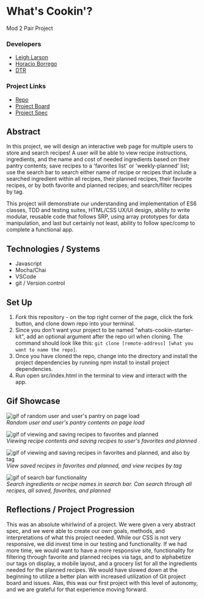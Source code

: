 # What's Cookin'?
Mod 2 Pair Project

### Developers
- [Leigh Larson](https://github.com/leighlars)
- [Horacio Borrego](https://github.com/H-Bo214)
- [DTR](https://gist.github.com/leighlars/d64f32a60448999d263e3d16af8b7e8d)

### Project Links
- [Repo](https://github.com/leighlars/whats-cookin-starter-kit)
- [Project Board](https://github.com/leighlars/whats-cookin-starter-kit/projects/1)
- [Project Spec](https://frontend.turing.io/projects/whats-cookin.html)

## Abstract 
In this project, we will design an interactive web page for multiple users to store and search recipes! A user will be able to view recipe instructions, ingredients, and the name and cost of needed ingredients based on their pantry contents; save recipes to a 'favorites list' or 'weekly-planned' list; use the search bar to search either name of recipe or recipes that include a searched ingredient within all recipes, their planned recipes, their favorite recipes, or by both favorite and planned recipes; and search/filter recipes by tag.

This project will demonstrate our understanding and implementation of ES6 classes, TDD and testing suites, HTML/CSS UX/UI design, ability to write modular, reusable code that follows SRP, using array prototypes for data manipulation, and last but certainly not least, ability to follow spec/comp to complete a functional app.

## Technologies / Systems
- Javascript
- Mocha/Chai
- VSCode 
- git / Version control

## Set Up 

1. *Fork* this repository - on the top right corner of the page, click the fork button, and clone down repo into your terminal. 
2. Since you don't want your project to be named "whats-cookin-starter-kit", add an optional argument after the repo url when cloning. The command should look like this: `git clone [remote-address] [what you want to name the repo]`.
3. Once you have cloned the repo, change into the directory and install the project dependencies by running npm install to install project dependencies.
4. Run open src/index.html in the terminal to view and interact with the app.

## Gif Showcase

![gif of random user and user's pantry on page load](/readme-gifs/refreshUser.gif)</br>
*Random user and user's pantry contents on page load*

![gif of viewing and saving recipes to favorites and planned](/readme-gifs/viewingsavingrecipes.gif)</br>
*Viewing recipe contents and saving recipes to user's favorites and planned*

![gif of viewing and saving recipes in favorites and planned, and also by tag](/readme-gifs/viewSavedTagged.gif)</br>
*View saved recipes in favorites and planned, and view recipes by tag*

![gif of search bar functionality](/readme-gifs/searchbar.gif)</br>
*Search ingredients or recipe names in search bar. Can search through all recipes, all saved, favorites, and planned*

## Reflections / Project Progression
This was an absolute whirlwind of a project. We were given a very abstract spec, and we were able to create our own goals, methods, and interpretations of what this project needed. While our CSS is not very responsive, we did invest time in our testing and functionality. If we had more time, we would want to have a more responsive site, functionality for filtering through favorite and planned recipes via tags, and to alphabetize our tags on display, a mobile layout, and a grocery list for all the ingredients needed for the planned recipes. We would have slowed down at the beginning to utilize a better plan with increased utilization of Git project board and issues. Alas, this was our first project with this level of autonomy, and we are grateful for that experience moving forward.
